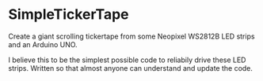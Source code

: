 # SimpleTickerTape
Create a giant scrolling tickertape from some Neopixel WS2812B LED strips and an Arduino UNO. 

I believe this to be the simplest possible code to reliabily drive these LED strips. Written so that almost anyone can understand and update the code. 
